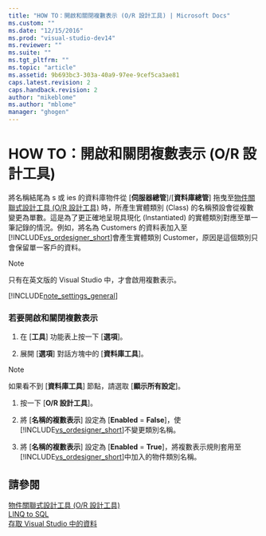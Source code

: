 ```yaml
---
title: "HOW TO：開啟和關閉複數表示 (O/R 設計工具) | Microsoft Docs"
ms.custom: ""
ms.date: "12/15/2016"
ms.prod: "visual-studio-dev14"
ms.reviewer: ""
ms.suite: ""
ms.tgt_pltfrm: ""
ms.topic: "article"
ms.assetid: 9b693bc3-303a-40a9-97ee-9cef5ca3ae81
caps.latest.revision: 2
caps.handback.revision: 2
author: "mikeblome"
ms.author: "mblome"
manager: "ghogen"
---
```

# HOW TO：開啟和關閉複數表示 (O/R 設計工具)
將名稱結尾為 s 或 ies 的資料庫物件從 \[**伺服器總管**\]\/\[**資料庫總管**\] 拖曳至[物件關聯式設計工具 \(O\/R 設計工具\)](../data-tools/linq-to-sql-tools-in-visual-studio2.md) 時，所產生實體類別 \(Class\) 的名稱預設會從複數變更為單數。這是為了更正確地呈現具現化 \(Instantiated\) 的實體類別對應至單一筆記錄的情況。例如，將名為 Customers 的資料表加入至 [!INCLUDE[vs_ordesigner_short](../data-tools/includes/vs_ordesigner_short_md.md)]會產生實體類別 Customer，原因是這個類別只會保留單一客戶的資料。  
  
> [!NOTE]
>  只有在英文版的 Visual Studio 中，才會啟用複數表示。  
  
 [!INCLUDE[note_settings_general](../data-tools/includes/note_settings_general_md.md)]  
  
### 若要開啟和關閉複數表示  
  
1.  在 \[**工具**\] 功能表上按一下 \[**選項**\]。  
  
2.  展開 \[**選項**\] 對話方塊中的 \[**資料庫工具**\]。  
  
> [!NOTE]
>  如果看不到 \[**資料庫工具**\] 節點，請選取 \[**顯示所有設定**\]。  
  
1.  按一下 \[**O\/R 設計工具**\]。  
  
2.  將 \[**名稱的複數表示**\] 設定為 \[**Enabled** \= **False**\]，使 [!INCLUDE[vs_ordesigner_short](../data-tools/includes/vs_ordesigner_short_md.md)]不變更類別名稱。  
  
3.  將 \[**名稱的複數表示**\] 設定為 \[**Enabled** \= **True**\]，將複數表示規則套用至 [!INCLUDE[vs_ordesigner_short](../data-tools/includes/vs_ordesigner_short_md.md)]中加入的物件類別名稱。  
  
## 請參閱  
 [物件關聯式設計工具 \(O\/R 設計工具\)](../data-tools/linq-to-sql-tools-in-visual-studio2.md)   
 [LINQ to SQL](../Topic/LINQ%20to%20SQL.md)   
 [存取 Visual Studio 中的資料](../data-tools/accessing-data-in-visual-studio.md)